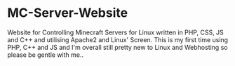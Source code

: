 # MC-Server-Website
Website for Controlling Minecraft Servers for Linux written in PHP, CSS, JS and C++ and utilising Apache2 and Linux' Screen.
This is my first time using PHP, C++ and JS and I'm overall still pretty new to Linux and Webhosting so please be gentle with me..
